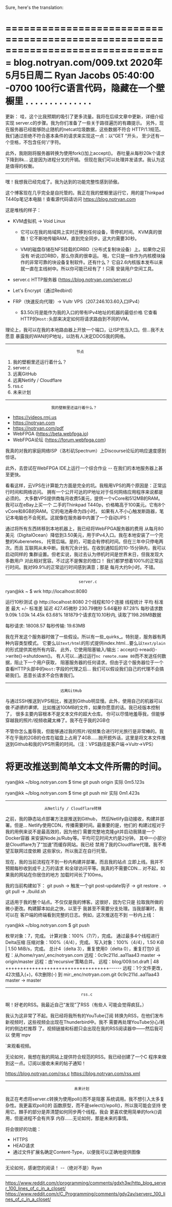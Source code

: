 Sure, here's the translation:

===============================================================================
blog.notryan.com/009.txt                                       2020年5月5日周二
Ryan Jacobs                                                      05:40:00 -0700
                           100行C语言代码，隐藏在一个壁橱里
                           . . . . . . . . . . . . . .
===============================================================================

更新：
  哇，这个比我预期的吸引了更多流量。我将在后续文章中更新，详细介绍实现
  server.c的步骤。我为你们准备了一些关于路径遍历的有趣提示。
  另外，现在服务器已经能够防止随机的netcat垃圾数据，这些数据不符合
  HTTP/1.1规范。我们通过拒绝不符合基本条件的请求来实现这一点：以“GET ”开头，
  至少还有一个空格，不包含任何'/'字符。

  此外，我刚刚将服务器转换为使用fork()加上accept()。
  吞吐量从每秒20k个请求下降到8k... 这是因为进程分叉的开销。
  但现在我们可以处理并发请求。我认为这是值得的权衡。

-------------------------------------------------------------------------------

嘿！我想我已经完成了。我为达到的功能完整性感到骄傲。

这个博客现在几乎完全是自托管的。我正在我的壁橱里运行它，用的是Thinkpad
T440p笔记本电脑！查看源代码请访问 https://blog.notryan.com

这是堆栈的样子：
  * KVM虚拟机 -> Void Linux

    * 它可以在我的局域网上实时迁移到任何设备，零停机时间。
      KVM真的很酷！它不断地传输RAM，直到完全同步。这大约需要30秒。

    * VM的磁盘存储在NFS挂载的DRBD（分布式复制块设备）上。如果你之前没有
      听说过DRBD，那么你真的很幸运。
      哦，它只是一些作为内核模块操作的非常可靠的块设备复制软件。还有什么？
      它自2.6内核版本发布以来就一直在主线树中。所以你可能已经有了！只需
      安装用户空间工具。

  * server.c HTTP服务器 (https://blog.notryan.com/server.c)

  * Let's Encrypt（通过Redbird）

  * FRP（快速反向代理）-> Vultr VPS（207.246.103.60入口IPv4）
    * $3.50/月是能作为我的入口的带有IPv4地址的机器的最低价格
      它查看HTTP的`Host:`头部来决定如何将请求路由到不同的VM。

理论上，我可以在我的本地路由器上开放一个端口，让ISP充当入口。但...我不太愿意
暴露我的WAN的IP地址，以防有人决定DDOS我的网络。

-------------------------------------------------------------------------------
                                   节点

  1. 我的壁橱里还运行着什么？
  2. server.c
  3. 远离GitHub
  4. 远离Netlify / Cloudflare
  5. rss.c
  6. 未来计划
-------------------------------------------------------------------------------
                        我的壁橱里还运行着什么？

* https://videos.rmj.us
* https://notryan.com
* https://notryan.com/pdf
* WebFPGA (https://beta.webfpga.io)
* WebFPGA论坛 (https://forum.webfpga.com)

我真的对我的家庭网络ISP（洛杉矶Spectrum）上Discourse论坛的响应速度感到惊讶。

此外，去尝试在WebFPGA IDE上运行一个综合作业 -- 在我们的本地服务器上甚至更快。

看看这样，云VPS在计算能力方面是完全的坑。我租用VPS的两个原因是：正常运行时间和网络访问。
拥有一个公开可达的IP地址对于任何网络应用程序来说都是必须的。
大多数VPS提供商每月收费5美元，提供一个vCore和512MB的RAM。我可以在eBay上买一个
二手的Thinkpad T440p，价格略高于100美元。它有8个vCore和8GB的RAM。它的电池寿命为四小时。
如果有人不小心触发断路器，笔记本电脑也不会死机。这就像在服务器中内置了一个自动UPS！

通过将所有东西转移到本地机器上，我已经将WebFPGA服务器的费用
从每月80美元（DigitalOcean）降低到3.50美元，用于IPv4入口。我在本地安装了一个完整的Kuberenetes，
托管后端。是的，可能会有停机时间。但在三年中只停电两次。而且
互联网从未中断。我有冗余计划。在收到通知后的10-15分钟内，我可以启动同样的
集群设置。但老实说，我过去认为停机时间是世界末日，但我发现大多数用户
对此相对宽容。不过这不是懈怠的借口！
我们都梦想着100%的正常运行时间。我对99.9%的正常运行时间感到满意；那是
每月大约9小时。不错。

-------------------------------------------------------------------------------
                                    server.c

  ryan@kk ~ $ wrk http://localhost:8080

  运行10秒测试 @ http://localhost:8080
    2个线程和10个连接
    线程统计   平均      标准差     最大   +/- 标准差
      延迟   427.45微秒  230.79微秒   5.64毫秒   87.28%
      每秒请求数     9.09k     1.03k   14.45k    63.68%
    181879个请求在10.10秒内, 读取了198.26MB数据

  每秒请求:  18008.57
  每秒传输:     19.63MB

我在开发这个服务器时做了一些假设。所以有一些_quirks_。特别是，服务器有两种内容类型模式。
它要么以`text/html`的形式提供index.html...要么以`text/plain`的形式提供其他所有内容。
此外，它使用阻塞输入/输出：accept()->read()->write()->shutdown()。
有人可以...通过运行`nc remote.name 80`而不发送任何数据，阻止下一个用户获取，
阻塞服务器的任何请求。但由于这个服务器位于一个查看HTTP头部中的`Host:`字段的代理之后...
我们可以假设我们自己的代理不会搞砸我们。恶意长请求不会伤害我们。

-------------------------------------------------------------------------------
                            远离GitHub

与通过SSH推送到VPS相比，推送到Github明显慢。此外，使用自己的机器可以做*不道德的事情*，
比如推送100MB的文件，如果你愿意的话。我已经版本控制了，
很多主要内容根本不是文本文件的超大仓库。
你可以尽情地羞辱我，但能够穿越我的照片/视频收藏太棒了。我不在乎我的2GB仓

不管你怎么羞辱我，但能够通过我的照片/视频集合进行时光旅行是非常棒的。我不在乎我的2GB的仓库在磁盘上占用了4GB……抛开题外话，这里是将文本文件推送到Github和我的VPS所需的时间。（注：VPS路径是客户端->Vultr->VPS）

# 将更改推送到简单文本文件所需的时间。
ryan@kk ~/blog.notryan.com $ time git push origin
实际 0m5.123s

ryan@kk ~/blog.notryan.com $ time git push mir
实际 0m1.423s

-------------------------------------------------------------------------------
                     从Netlify / Cloudflare转移

之前，我的静态站点部署方法是推送到Github，
然后Netlify自动接收，构建并部署。但是...
Netlify使用CDN，传播需要时间。最重要的是，他们的
构建过程对于我的用例来说不是最高效的，因为他们
需要完整地克隆git并启动我猜是一个Docker容器
来安装Node.js/Ruby等。平均可见时间大约是2分钟。
其中一小部分是Cloudflare为了“加速”而缓存网站。我已经
禁用了我的Cloudflare代理。我不希望互联网过度依赖
这些家伙，所以我正在自行托管。

现在，我的当前流程在不到一秒内构建并部署。而且我的站点
立即上线。我并不预期每秒收到成千上万的请求
和全球访问平等。我真的不需要CDN... 对不起，如果我的网站在你居住的地方
加载时间长了100ms。

我的当前构建如下：
  git push
    -> 触发一个git post-update钩子
      -> git restore .
      -> git pull
      -> ./build.sh

这适用于我的整个站点。不仅仅是我的博客。这很好，因为它只是
拉取我所做的微小更改。构建脚本如此之快，以至于
我甚至不需要分支处理。当我部署时，我可以在
客户端的终端看到完整的日志。例如，这次推送在不到
一秒内上线：

  ryan@kk ~/blog.notryan.com $ git push

  枚举对象：7，完成。
  计算对象：100%（7/7），完成。
  通过最多4个线程进行Delta压缩
  压缩对象：100%（4/4），完成。
  写入对象：100%（4/4），1.50 KiB | 1.50 MiB/s，完成。
  总计4（delta 3），重复使用0（delta 0），重复打包0
  远程：从/home/ryan/_enc/notryan.com
  远程：0c9c211d..aa11aa43  master -> origin/master
  远程：由'recursive'策略合并。
  远程：blog/009.txt.draft | 48 +++++++++++++++++++++++++++++++++++------
  远程：1个文件更改，42次插入(+)，6次删除(-)
  到 mir:_enc/notryan.com.git
     0c9c211d..aa11aa43  master -> master

-------------------------------------------------------------------------------
                                     rss.c

啊！好老的RSS。我最近自己“发现”了RSS（有些人
可能会觉得疯狂。）

我认为这非常了不起。我已经将我所有的YouTube订阅
转换为RSS，在他们发布新视频时，这些视频会出现在Thunderbird中。我不
需要再处理YouTube分心/耗时的侧边栏推荐
了。视频链接和标题只会出现在我的RSS阅读器中——然后我可以
使用`mpv

`来观看视频。

无论如何，我想在我的网站上提供符合规范的RSS。我已经创建了一个C
程序来做到这一点。订阅以接收未来的帖子通知！

  https://blog.notryan.com/rss.c
  https://blog.notryan.com/rss.xml

-------------------------------------------------------------------------------
                                  未来计划

我正在考虑将server.c转换为使用poll()而不是阻塞
系统调用。我不想引入太多复杂性。我更喜欢poll()的
函数原型，而不是select()/epoll()，所以我可能会坚持
使用它。棘手的部分是弄清楚如何同步两个线程。我会
更喜欢使用简单的fork()调用，但是进程不会有共享
内存......无论如何，那是未来的事情。

将会很好的功能：
  * HTTPS
  * HEAD请求
  * 通过文件扩展名确定Content-Type，以便我可以正确地提供图像
-------------------------------------------------------------------------------

无论如何，感谢您的阅读！
  --（绝对不是）Ryan

-------------------------------------------------------------------------------

https://www.reddit.com/r/programming/comments/gdxh3w/http_blog_server_100_lines_of_c_in_a_closet/
https://www.reddit.com/r/C_Programming/comments/gdy2av/serverc_100_lines_of_c_in_a_closet/
